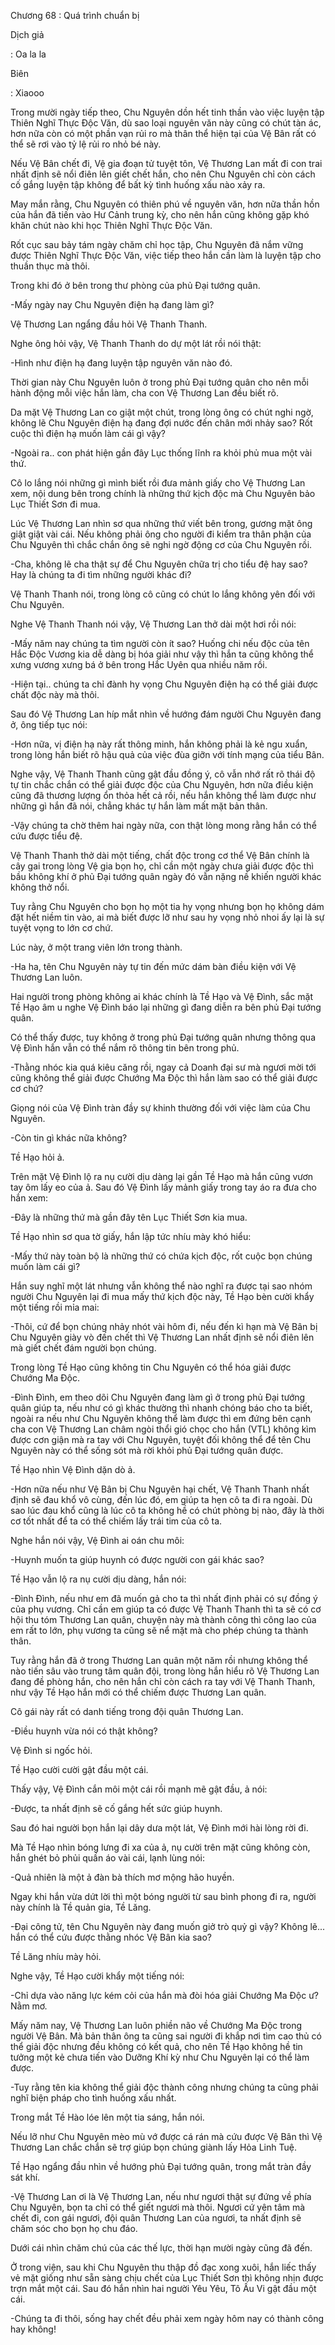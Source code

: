 




Chương 68 : Quá trình chuẩn bị


Dịch giả

: Oa la la

Biên

: Xiaooo

Trong mười ngày tiếp theo, Chu Nguyên dồn hết tinh thần vào việc luyện tập Thiên Nghĩ Thực Độc Văn, dù sao loại nguyên văn này cũng có chút tàn ác, hơn nữa còn có một phần vạn rủi ro mà thân thể hiện tại của Vệ Bân rất có thể sẽ rơi vào tỷ lệ rủi ro nhỏ bé này.

Nếu Vệ Bân chết đi, Vệ gia đoạn tử tuyệt tôn, Vệ Thương Lan mất đi con trai nhất định sẽ nổi điên lên giết chết hắn, cho nên Chu Nguyên chỉ còn cách cố gắng luyện tập không để bất kỳ tình huống xấu nào xảy ra.

May mắn rằng, Chu Nguyên có thiên phú về nguyên văn, hơn nữa thần hồn của hắn đã tiến vào Hư Cảnh trung kỳ, cho nên hắn cũng không gặp khó khăn chút nào khi học Thiên Nghĩ Thực Độc Văn.

Rốt cục sau bảy tám ngày chăm chỉ học tập, Chu Nguyên đã nắm vững được Thiên Nghĩ Thực Độc Văn, việc tiếp theo hắn cần làm là luyện tập cho thuần thục mà thôi.

Trong khi đó ở bên trong thư phòng của phủ Đại tướng quân.

-Mấy ngày nay Chu Nguyên điện hạ đang làm gì?

Vệ Thương Lan ngẩng đầu hỏi Vệ Thanh Thanh.

Nghe ông hỏi vậy, Vệ Thanh Thanh do dự một lát rồi nói thật:

-Hình như điện hạ đang luyện tập nguyên văn nào đó.

Thời gian này Chu Nguyên luôn ở trong phủ Đại tướng quân cho nên mỗi hành động mỗi việc hắn làm, cha con Vệ Thương Lan đều biết rõ.

Da mặt Vệ Thương Lan co giật một chút, trong lòng ông có chút nghi ngờ, không lẽ Chu Nguyên điện hạ đang đợi nước đến chân mới nhảy sao? Rốt cuộc thì điện hạ muốn làm cái gì vậy?

-Ngoài ra.. con phát hiện gần đây Lục thống lĩnh ra khỏi phủ mua một vài thứ.

Cô lo lắng nói những gì mình biết rồi đưa mảnh giấy cho Vệ Thương Lan xem, nội dung bên trong chính là những thứ kịch độc mà Chu Nguyên bảo Lục Thiết Sơn đi mua.

Lúc Vệ Thương Lan nhìn sơ qua những thứ viết bên trong, gương mặt ông giật giật vài cái. Nếu không phải ông cho người đi kiểm tra thân phận của Chu Nguyên thì chắc chắn ông sẽ nghi ngờ động cơ của Chu Nguyên rồi.

-Cha, không lẽ cha thật sự để Chu Nguyên chữa trị cho tiểu đệ hay sao? Hay là chúng ta đi tìm những người khác đi?

Vệ Thanh Thanh nói, trong lòng cô cũng có chút lo lắng không yên đối với Chu Nguyên.

Nghe Vệ Thanh Thanh nói vậy, Vệ Thương Lan thở dài một hơi rồi nói:

-Mấy năm nay chúng ta tìm người còn ít sao? Huống chi nếu độc của tên Hắc Độc Vương kia dễ dàng bị hóa giải như vậy thì hắn ta cũng không thể xưng vương xưng bá ở bên trong Hắc Uyên qua nhiều năm rồi.

-Hiện tại.. chúng ta chỉ đành hy vọng Chu Nguyên điện hạ có thể giải được chất độc này mà thôi.

Sau đó Vệ Thương Lan híp mắt nhìn về hướng đám người Chu Nguyên đang ở, ông tiếp tục nói:

-Hơn nữa, vị điện hạ này rất thông minh, hắn không phải là kẻ ngu xuẩn, trong lòng hắn biết rõ hậu quả của việc đùa giỡn với tính mạng của tiểu Bân.

Nghe vậy, Vệ Thanh Thanh cũng gật đầu đồng ý, cô vẫn nhớ rất rõ thái độ tự tin chắc chắn có thể giải được độc của Chu Nguyên, hơn nữa điều kiện cũng đã thương lượng ổn thỏa hết cả rồi, nếu hắn không thể làm được như những gì hắn đã nói, chẳng khác tự hắn làm mất mặt bản thân.

-Vậy chúng ta chờ thêm hai ngày nữa, con thật lòng mong rằng hắn có thể cứu được tiểu đệ.

Vệ Thanh Thanh thở dài một tiếng, chất độc trong cơ thể Vệ Bân chính là cây gai trong lòng Vệ gia bọn họ, chỉ cần một ngày chưa giải được độc thì bầu không khí ở phủ Đại tướng quân ngày đó vẫn nặng nề khiến người khác không thở nổi.

Tuy rằng Chu Nguyên cho bọn họ một tia hy vọng nhưng bọn họ không dám đặt hết niềm tin vào, ai mà biết được lỡ như sau hy vọng nhỏ nhoi ấy lại là sự tuyệt vọng to lớn cơ chứ.

Lúc này, ở một trang viên lớn trong thành.

-Ha ha, tên Chu Nguyên này tự tin đến mức dám bàn điều kiện với Vệ Thương Lan luôn.

Hai người trong phòng không ai khác chính là Tề Hạo và Vệ Đình, sắc mặt Tề Hạo âm u nghe Vệ Đình báo lại những gì đang diễn ra bên phủ Đại tướng quân.

Có thể thấy được, tuy không ở trong phủ Đại tướng quân nhưng thông qua Vệ Đình hắn vẫn có thể nắm rõ thông tin bên trong phủ.

-Thằng nhóc kia quá kiêu căng rồi, ngay cả Doanh đại sư mà ngươi mời tới cũng không thể giải được Chướng Ma Độc thì hắn làm sao có thể giải được cơ chứ?

Giọng nói của Vệ Đình tràn đầy sự khinh thường đối với việc làm của Chu Nguyên.

-Còn tin gì khác nữa không?

Tề Hạo hỏi ả.

Trên mặt Vệ Đình lộ ra nụ cười dịu dàng lại gần Tề Hạo mà hắn cũng vươn tay ôm lấy eo của ả. Sau đó Vệ Đình lấy mảnh giấy trong tay áo ra đưa cho hắn xem:

-Đây là những thứ mà gần đây tên Lục Thiết Sơn kia mua.

Tề Hạo nhìn sơ qua tờ giấy, hắn lập tức nhíu mày khó hiểu:

-Mấy thứ này toàn bộ là những thứ có chứa kịch độc, rốt cuộc bọn chúng muốn làm cái gì?

Hắn suy nghĩ một lát nhưng vẫn không thể nào nghĩ ra được tại sao nhóm người Chu Nguyên lại đi mua mấy thứ kịch độc này, Tề Hạo bèn cười khẩy một tiếng rồi mỉa mai:

-Thôi, cứ để bọn chúng nhảy nhót vài hôm đi, nếu đến kì hạn mà Vệ Bân bị Chu Nguyên giày vò đến chết thì Vệ Thương Lan nhất định sẽ nổi điên lên mà giết chết đám người bọn chúng.

Trong lòng Tề Hạo cũng không tin Chu Nguyên có thể hóa giải được Chướng Ma Độc.

-Đình Đình, em theo dõi Chu Nguyên đang làm gì ở trong phủ Đại tướng quân giúp ta, nếu như có gì khác thường thì nhanh chóng báo cho ta biết, ngoài ra nếu như Chu Nguyên không thể làm được thì em đứng bên cạnh cha con Vệ Thương Lan châm ngòi thổi gió chọc cho hắn (VTL) không kìm được cơn giận mà ra tay với Chu Nguyên, tuyệt đối không thể để tên Chu Nguyên này có thể sống sót mà rời khỏi phủ Đại tướng quân được.

Tề Hạo nhìn Vệ Đình dặn dò ả.

-Hơn nữa nếu như Vệ Bân bị Chu Nguyên hại chết, Vệ Thanh Thanh nhất định sẽ đau khổ vô cùng, đến lúc đó, em giúp ta hẹn cô ta đi ra ngoài. Dù sao lúc đau khổ cũng là lúc cô ta không hề có chút phòng bị nào, đây là thời cơ tốt nhất để ta có thể chiếm lấy trái tim của cô ta.

Nghe hắn nói vậy, Vệ Đình ai oán chu môi:

-Huynh muốn ta giúp huynh có được người con gái khác sao?

Tề Hạo vẫn lộ ra nụ cười dịu dàng, hắn nói:

-Đình Đình, nếu như em đã muốn gả cho ta thì nhất định phải có sự đồng ý của phụ vương. Chỉ cần em giúp ta có được Vệ Thanh Thanh thì ta sẽ có cơ hội thu tóm Thương Lan quân, chuyện này mà thành công thì công lao của em rất to lớn, phụ vương ta cũng sẽ nể mặt mà cho phép chúng ta thành thân.

Tuy rằng hắn đã ở trong Thương Lan quân một năm rồi nhưng không thể nào tiến sâu vào trung tâm quân đội, trong lòng hắn hiểu rõ Vệ Thương Lan đang đề phòng hắn, cho nên hắn chỉ còn cách ra tay với Vệ Thanh Thanh, như vậy Tề Hạo hắn mới có thể chiếm được Thương Lan quân.

Cô gái này rất có danh tiếng trong đội quân Thương Lan.

-Điều huynh vừa nói có thật không?

Vệ Đình si ngốc hỏi.

Tề Hạo cười cười gật đầu một cái.

Thấy vậy, Vệ Đình cắn môi một cái rồi mạnh mẽ gật đầu, ả nói:

-Được, ta nhất định sẽ cố gắng hết sức giúp huynh.

Sau đó hai người bọn hắn lại dây dưa một lát, Vệ Đình mới hài lòng rời đi.

Mà Tề Hạo nhìn bóng lưng đi xa của ả, nụ cười trên mặt cũng không còn, hắn ghét bỏ phủi quần áo vài cái, lạnh lùng nói:

-Quả nhiên là một ả đàn bà thích mơ mộng hão huyền.

Ngay khi hắn vừa dứt lời thì một bóng người từ sau bình phong đi ra, người này chính là Tề quản gia, Tề Lăng.

-Đại công tử, tên Chu Nguyên này đang muốn giở trò quỷ gì vậy? Không lẽ... hắn có thể cứu được thằng nhóc Vệ Bân kia sao?

Tề Lăng nhíu mày hỏi.

Nghe vậy, Tề Hạo cười khẩy một tiếng nói:

-Chỉ dựa vào năng lực kém cỏi của hắn mà đòi hóa giải Chướng Ma Độc ư? Nằm mơ.

Mấy năm nay, Vệ Thương Lan luôn phiền não về Chướng Ma Độc trong người Vệ Bân. Mà bản thân ông ta cũng sai người đi khắp nơi tìm cao thủ có thể giải độc nhưng đều không có kết quả, cho nên Tề Hạo không hề tin tưởng một kẻ chưa tiến vào Dưỡng Khí kỳ như Chu Nguyên lại có thể làm được.

-Tuy rằng tên kia không thể giải độc thành công nhưng chúng ta cũng phải nghĩ biện pháp cho tình huống xấu nhất.

Trong mắt Tề Hào lóe lên một tia sáng, hắn nói.

Nếu lỡ như Chu Nguyên mèo mù vớ được cá rán mà cứu được Vệ Bân thì Vệ Thương Lan chắc chắn sẽ trợ giúp bọn chúng giành lấy Hỏa Linh Tuệ.

Tề Hạo ngẩng đầu nhìn về hướng phủ Đại tướng quân, trong mắt tràn đầy sát khí.

-Vệ Thương Lan ơi là Vệ Thương Lan, nếu như ngươi thật sự đứng về phía Chu Nguyên, bọn ta chỉ có thể giết ngươi mà thôi. Ngươi cứ yên tâm mà chết đi, con gái ngươi, đội quân Thương Lan của ngươi, ta nhất định sẽ chăm sóc cho bọn họ chu đáo.

Dưới cái nhìn chăm chú của các thế lực, thời hạn mười ngày cũng đã đến.

Ở trong viện, sau khi Chu Nguyên thu thập đồ đạc xong xuôi, hắn liếc thấy vẻ mặt giống như sẵn sàng chịu chết của Lục Thiết Sơn thì không nhịn được trợn mắt một cái. Sau đó hắn nhìn hai người Yêu Yêu, Tô Ấu Vi gật đầu một cái.

-Chúng ta đi thôi, sống hay chết đều phải xem ngày hôm nay có thành công hay không!




